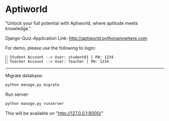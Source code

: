 # Aptiworld
"Unlock your full potential with Aptiworld, where aptitude meets knowledge."

Django-Quiz-Application
Link: http://aptiworld.pythonanywhere.com

For demo, please use the following to login: 
```
👾 Student Account --> User: student01 | PW: 1234
👾 Teacher Account --> User: Teacher | PW: 1234
```
------------------------------------------------------

Migrate database:

```bash
python manage.py migrate
```

Run server:

```bash
python manage.py runserver
```

This will be available on "http://127.0.0.1:8000/"


